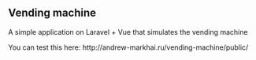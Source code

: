 <h2>Vending machine</h2>
<p>A simple application on Laravel + Vue that simulates the vending machine</p>
<p>You can test this here: http://andrew-markhai.ru/vending-machine/public/</p>